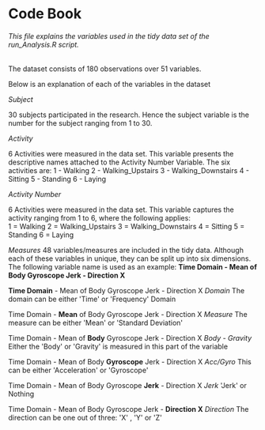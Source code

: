 # Code Book
###### This file explains the variables used in the tidy data set of the run_Analysis.R script.

The dataset consists of 180 observations over 51 variables. 

Below is an explanation of each of the variables in the dataset

*Subject*

30 subjects participated in the research. Hence the subject variable is the number for the subject ranging from 1 to 30.

*Activity*

6 Activities were measured in the data set. This variable presents the descriptive names attached to the Activity Number Variable. The six activities are:
1 - Walking
2 - Walking_Upstairs
3 - Walking_Downstairs
4 - Sitting
5 - Standing
6 - Laying

*Activity Number*

6 Activities were measured in the data set. This variable captures the activity ranging from 1 to 6, where the following applies:  
1 = Walking
2 = Walking_Upstairs
3 = Walking_Downstairs
4 = Sitting
5 = Standing
6 = Laying

*Measures*
48 variables/measures are included in the tidy data. Although each of these variables in unique, they can be split up into six dimensions. The following variable name is used as an example: **Time Domain - Mean of Body Gyroscope Jerk - Direction X**

**Time Domain** - Mean of Body Gyroscope Jerk - Direction X
*Domain*
The domain can be either 'Time' or 'Frequency' Domain

Time Domain - **Mean** of Body Gyroscope Jerk - Direction X
*Measure*
The measure can be either 'Mean' or 'Standard Deviation'

Time Domain - Mean of **Body** Gyroscope Jerk - Direction X
*Body - Gravity*
Either the 'Body' or 'Gravity' is measured in this part of the variable

Time Domain - Mean of Body **Gyroscope** Jerk - Direction X
*Acc/Gyro*
This can be either 'Acceleration' or 'Gyroscope'

Time Domain - Mean of Body Gyroscope **Jerk** - Direction X
*Jerk*
'Jerk' or Nothing

Time Domain - Mean of Body Gyroscope Jerk - **Direction X**
*Direction*
The direction can be one out of three: 'X' , 'Y' or 'Z'
